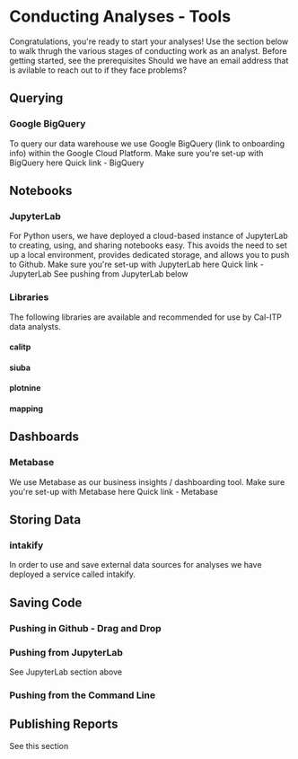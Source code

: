 # Conducting Analyses - Tools
Congratulations, you're ready to start your analyses! Use the section below to walk thrugh the various stages of conducting work as an analyst.
Before getting started, see the prerequisites
Should we have an email address that is avilable to reach out to if they face problems?
## Querying
### Google BigQuery
To query our data warehouse we use Google BigQuery (link to onboarding info) within the Google Cloud Platform.
Make sure you're set-up with BigQuery here
Quick link - BigQuery
## Notebooks
### JupyterLab
For Python users, we have deployed a cloud-based instance of JupyterLab to creating, using, and sharing notebooks easy. This avoids the need to set up a local environment, provides dedicated storage, and allows you to push to Github.
Make sure you're set-up with JupyterLab here
Quick link - JupyterLab
See pushing from JupyterLab below
### Libraries
The following libraries are available and recommended for use by Cal-ITP data analysts.
#### calitp
#### siuba
#### plotnine
#### mapping
## Dashboards
### Metabase
We use Metabase as our business insights / dashboarding tool.
Make sure you're set-up with Metabase here
Quick link - Metabase
## Storing Data
### intakify
In order to use and save external data sources for analyses we have deployed a service called intakify.
## Saving Code
### Pushing in Github - Drag and Drop
### Pushing from JupyterLab
See JupyterLab section above
### Pushing from the Command Line
## Publishing Reports
See this section
